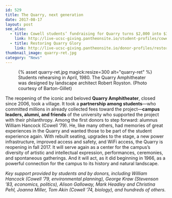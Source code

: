 ```yaml
---
id: 529
title: The Quarry, next generation
date: 2017-08-17
layout: post
see_also:
  - title: Cowell students’ fundraising for Quarry turns $2,000 into $30,000
    link: http://live-ucsc-giving.pantheonsite.io/student-profiles/cowell-students-fundraising-quarry-turns-2000-30000/
  - title: Restoring Quarry Glory
    link: http://live-ucsc-giving.pantheonsite.io/donor-profiles/restoring-quarry-glory/
thumbnail_image: quarry-ret.jpg
category: "News"
---
```

<figure class="inline-image right">
{% asset quarry-ret.jpg magick:resize=300 alt="quarry-ret" %}<figcaption>Students rehearsing in April, 1980. The Quarry Amphitheater was designed by landscape architect Robert Royston. (Photo courtesy of Barton-Gillet)</figcaption></figure>

The reopening of the iconic and beloved **Quarry Amphitheater**, closed since 2006, took a village. It took a **partnership among students**—who committed millions in already collected fees toward the project—**campus leaders, alumni, and friends** of the university who supported the project with their philanthropy. Among the first donors to step forward: alumnus William Hancock (Cowell ’79). He, like many others, had memories of great experiences in the Quarry and wanted those to be part of the student experience again. With rebuilt seating, upgrades to the stage, a new power infrastructure, improved access and safety, and WiFi access, the Quarry is reopening in fall 2017. It will serve again as a center for the campus’s diversity of artistic and intellectual expression, performances, ceremonies, and spontaneous gatherings. And it will act, as it did beginning in 1966, as a powerful connection for the campus to its history and natural landscape.

_Key support provided by students and by donors, including William Hancock (Cowell &#8217;79, environmental planning), George Kraw (Stevenson &#8217;83, economics, politics), Alison Galloway, Mark Headley and Christina Pehl, Joanna Miller, Tom Akin (Cowell &#8217;74, biology), and hundreds of others._
